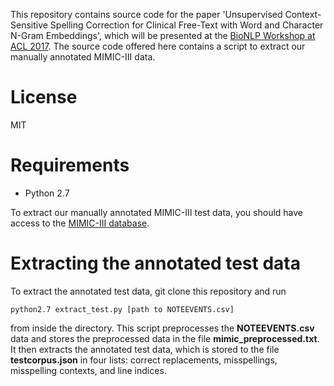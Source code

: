 This repository contains source code for the paper 'Unsupervised Context-Sensitive Spelling Correction for Clinical Free-Text with Word and Character N-Gram Embeddings', which will be presented at the [BioNLP Workshop at ACL 2017](http://www.aclweb.org/aclwiki/index.php?title=BioNLP_Workshop). The source code offered here contains a script to extract our manually annotated MIMIC-III data.

# License

MIT

# Requirements

* Python 2.7

To extract our manually annotated MIMIC-III test data, you should have access to the [MIMIC-III database](https://mimic.physionet.org).

# Extracting the annotated test data

To extract the annotated test data, git clone this repository and run

```python2.7 extract_test.py [path to NOTEEVENTS.csv]```

from inside the directory. This script preprocesses the **NOTEEVENTS.csv** data and stores the preprocessed data in the file **mimic_preprocessed.txt**. It then extracts the annotated 
test data, which is stored to the file **testcorpus.json** in four lists: correct replacements, misspellings, misspelling contexts, and line indices.
